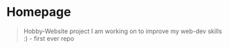 # Homepage

> Hobby-Website project I am working on to improve my web-dev skills :) - first ever repo
